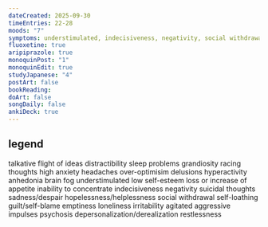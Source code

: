 ```yaml
---
dateCreated: 2025-09-30
timeEntries: 22-28
moods: "7"
symptoms: understimulated, indecisiveness, negativity, social withdrawal, irritability, agitated
fluoxetine: true
aripiprazole: true
monoquinPost: "1"
monoquinEdit: true
studyJapanese: "4"
postArt: false
bookReading:
doArt: false
songDaily: false
ankiDeck: true
---
```

## legend
talkative
flight of ideas
distractibility
sleep problems
grandiosity
racing thoughts
high anxiety
headaches
over-optimisim
delusions
hyperactivity
anhedonia
brain fog
understimulated
low self-esteem
loss or increase of appetite
inability to concentrate
indecisiveness
negativity
suicidal thoughts
sadness/despair
hopelessness/helplessness
social withdrawal
self-loathing
guilt/self-blame
emptiness
loneliness
irritability
agitated
aggressive impulses
psychosis
depersonalization/derealization
restlessness